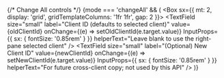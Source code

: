 {/* Change All controls */}
{mode === 'changeAll' && (
  <Box sx={{ mt: 2, display: 'grid', gridTemplateColumns: '1fr 1fr', gap: 2 }}>
    <TextField
      size="small"
      label="Client ID (defaults to selected client)"
      value={oldClientId}
      onChange={(e) => setOldClientId(e.target.value)}
      InputProps={{ sx: { fontSize: '0.85rem' } }}
      helperText="Leave blank to use the right-pane selected client"
    />
    <TextField
      size="small"
      label="(Optional) New Client ID"
      value={newClientId}
      onChange={(e) => setNewClientId(e.target.value)}
      InputProps={{ sx: { fontSize: '0.85rem' } }}
      helperText="For future cross-client copy; not used by this API"
    />
  </Box>
)}
